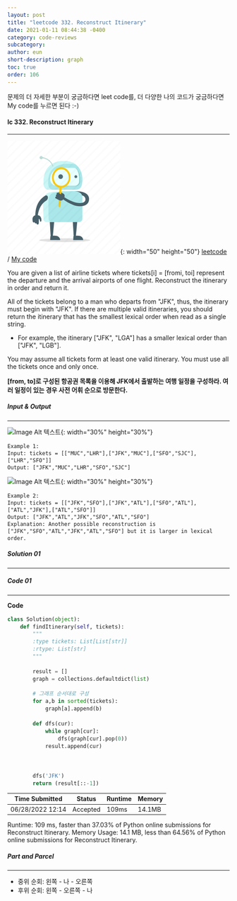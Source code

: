 ```yaml
---
layout: post
title: "leetcode 332. Reconstruct Itinerary"
date: 2021-01-11 08:44:38 -0400
category: code-reviews
subcategory: 
author: eun
short-description: graph
toc: true
order: 106
---
```


문제의 더 자세한 부분이 궁금하다면 leet code를, 더 다양한 나의 코드가 궁금하다면 My code를 누르면 된다 :-)


#### lc 332. Reconstruct Itinerary

---
![Image Alt 텍스트](/assets/link.png){: width="50" height="50"} <a href="https://leetcode.com/problems/reconstruct-itinerary/">leetcode</a>  /  <a href="" id="">  My code</a>

You are given a list of airline tickets where tickets[i] = [fromi, toi] represent the departure and the arrival airports of one flight. Reconstruct the itinerary in order and return it.

All of the tickets belong to a man who departs from "JFK", thus, the itinerary must begin with "JFK". If there are multiple valid itineraries, you should return the itinerary that has the smallest lexical order when read as a single string.

- For example, the itinerary ["JFK", "LGA"] has a smaller lexical order than ["JFK", "LGB"].

You may assume all tickets form at least one valid itinerary. You must use all the tickets once and only once.

 
**[from, to]로 구성된 항공권 목록을 이용해 JFK에서 출발하는 여행 일정을 구성하라. 여러 일정이 있는 경우 사전 어휘 순으로 방문한다.**

##### Input & Output
---

![Image Alt 텍스트](https://assets.leetcode.com/uploads/2021/03/14/itinerary1-graph.jpg){: width="30%" height="30%"}
``` 
Example 1:
Input: tickets = [["MUC","LHR"],["JFK","MUC"],["SFO","SJC"],["LHR","SFO"]]
Output: ["JFK","MUC","LHR","SFO","SJC"]
```

![Image Alt 텍스트](https://assets.leetcode.com/uploads/2021/03/14/itinerary2-graph.jpg){: width="30%" height="30%"}
``` 
Example 2:
Input: tickets = [["JFK","SFO"],["JFK","ATL"],["SFO","ATL"],["ATL","JFK"],["ATL","SFO"]]
Output: ["JFK","ATL","JFK","SFO","ATL","SFO"]
Explanation: Another possible reconstruction is ["JFK","SFO","ATL","JFK","ATL","SFO"] but it is larger in lexical order.
```

##### Solution 01
---


##### Code 01
---
**Code**
```python
class Solution(object):
    def findItinerary(self, tickets):
        """
        :type tickets: List[List[str]]
        :rtype: List[str]
        """
        
        result = []
        graph = collections.defaultdict(list)
        
        # 그래프 순서대로 구성
        for a,b in sorted(tickets):
            graph[a].append(b)
        
        def dfs(cur):
            while graph[cur]:
                dfs(graph[cur].pop(0))
            result.append(cur)

        
        
        dfs('JFK')
        return (result[::-1])
```

Time Submitted | Status | Runtime | Memory
---|---|---|---|
06/28/2022 12:14|Accepted|109ms|14.1MB

Runtime: 109 ms, faster than 37.03% of Python online submissions for Reconstruct Itinerary.
Memory Usage: 14.1 MB, less than 64.56% of Python online submissions for Reconstruct Itinerary.


##### Part and Parcel
---
- 중위 순회: 왼쪽 - 나 - 오른쪽
- 후위 순회: 왼쪽 - 오른쪽 - 나